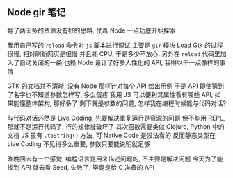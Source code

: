 
Node gir 笔记
------

翻了两天多的资源没有好的思路, 仗着 Node 一点功底开始探索

我用自己写的 `reload` 命令对 `js` 脚本进行调试
主要是 `gir` 模块 Load Gtk 的过程很慢, 相对刷新网页是很慢
并且耗 CPU, 于是多少不放心. 另外在 `reload` 代码里加入了自动关闭的一条
也赖 Node 设计了好多人性化的 API, 我得以干一点像样的事情

GTK 的文档并不清晰, 没有 Node 那样针对每个 API 给出用例
于是 API 即使猜到了名字也不知道参数怎样写, 多么蛋疼
我用 JS 可以便利其属性看有哪些 API, 如果能懂整体架构, 那好多了
剩下就是参数的问题, 怎样我在编程时候能与代码对话?

与代码对话必然是 Live Coding, 先要解决重复运行是资源的问题
但不能用 REPL, 那就不是运行代码了, 行的规律被破坏了
其次函数需要类似 Clojure, Python 中的文档
JS 虽有 `.toString()` 方法, 可 Native Code 是没法看的
反而静态类型在 Live Coding 不见得多么重要, 参数只要能说明就足够

昨晚回去有一个感觉, 编程语言是用来描述问题的, 不主要是解决问题
今天为了能找到 API 就去看 Seed, 失败了, 毕竟是给 C 准备的 API

